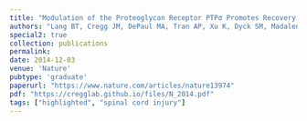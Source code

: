 ```yaml
---
title: "Modulation of the Proteoglycan Receptor PTPσ Promotes Recovery after Spinal Cord Injury"
authors: "Lang BT, Cregg JM, DePaul MA, Tran AP, Xu K, Dyck SM, Madalena KM, Brown BP, Weng YL, Li S, Karimi-Abdolrezaee S, Busch SA, Shen Y, Silver J"
special2: true
collection: publications
permalink:
date: 2014-12-03
venue: 'Nature'
pubtype: 'graduate'
paperurl: "https://www.nature.com/articles/nature13974"
pdf: "https://cregglab.github.io/files/N_2014.pdf"
tags: ["highlighted", "spinal cord injury"]
---
```

